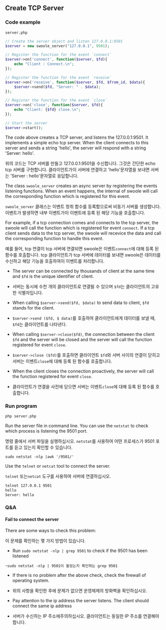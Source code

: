 ## Create TCP Server

### Code example

`server.php`

``` php
// Create the server object and listen 127.0.0.1:9501
$server = new swoole_server("127.0.0.1", 9501);

// Register the function for the event `connect`
$server->on('connect', function($server, $fd){
    echo "Client : Connect.\n";
});

// Register the function for the event `receive`
$server->on('receive', function($server, $fd, $from_id, $data){
    $server->send($fd, "Server: " . $data);
});

// Register the function for the event `close`
$server->on('close', function($server, $fd){
    echo "Client: {$fd} close.\n";
});

// Start the server
$server->start();
```
The code above creates a TCP server, and listens the 127.0.0.1:9501. It implements a simple echo tcp server. When the client connects to this server and sends a string 'hello', the server will respond with a string 'Server: hello'.

위의 코드는 TCP 서버를 만들고 127.0.0.1:9501을 수신합니다. 그것은 간단한 echo tcp 서버를 구현합니다. 클라이언트가이 서버에 연결하고 'hello'문자열을 보내면 서버는 'Server : hello'문자열로 응답합니다.

The class `swoole_server` creates an async server by registering the events listening functions. When an event happens, the internal of swoole will call the corresponding function which is registered for this event. 

`swoole_server` 클래스는 이벤트 청취 함수를 등록함으로써 비동기 서버를 생성합니다. 이벤트가 발생하면 내부 이벤트가이 이벤트에 등록 된 해당 기능을 호출합니다.

For example, if a tcp connection comes and connects to the tcp server, the swoole will call the function which is registered for event `connect`. If a tcp client sends data to the tcp server, the swoole will recevice the data and call the corresponding function to handle this event. 

예를 들어, tcp 연결이 tcp 서버에 연결되면 swoole은 이벤트`connect`에 대해 등록 된 함수를 호출합니다. tcp 클라이언트가 tcp 서버에 데이터를 보내면 swoole은 데이터를 수신하고 해당 기능을 호출하여이 이벤트를 처리합니다.

- The server can be connected by thousands of client at the same time and `$fd` is the unique identifier of client.

- 서버는 동시에 수천 개의 클라이언트로 연결될 수 있으며 `$fd`는 클라이언트의 고유 한 식별자입니다.

- When calling `$server->send($fd, $data)` to send data to client, `$fd` stands for the client.

- `$server->send ($fd, $ data)`를 호출하여 클라이언트에게 데이터를 보낼 때, `$fd`는 클라이언트를 나타낸다.

- When calling `$server->close($fd)`, the connection between the client `$fd` and the server will be closed and the server will call the function registered for event `close`.

- `$server->close ($fd)`를 호출하면 클라이언트 `$fd`와 서버 사이의 연결이 닫히고 서버는 이벤트`close`에 대해 등록 된 함수를 호출합니다.

- When the client closes the connection proactively, the server will call the function registered for event `close`.

- 클라이언트가 연결을 사전에 닫으면 서버는 이벤트`close`에 대해 등록 된 함수를 호출합니다.

### Run program

``` bash
php server.php
```

Run the server file in command line. You can use the `netstat` to check which process is listening the 9501 port. 

명령 줄에서 서버 파일을 실행하십시오. `netstat`를 사용하여 어떤 프로세스가 9501 포트를 듣고 있는지 확인할 수 있습니다.

`sudo netstat -nlp |awk '/9501/'`

Use the `telnet` or `netcat` tool to connect the server.

`telnet` 또는`netcat` 도구를 사용하여 서버에 연결하십시오.

``` bash
telnet 127.0.0.1 9501
hello
Server: hello
```

### Q&A

#### Fail to connect the server

There are some ways to check this problem:

이 문제를 확인하는 몇 가지 방법이 있습니다.

- Run `sudo netstat -nlp | grep 9501` to check if the 9501 has been listened

-`sudo netstat -nlp | 9501이 들었는지 확인하는 grep 9501`

- If there is no problem after the above check, check the firewall of operating system.

- 위의 사항을 확인한 후에 문제가 없으면 운영체제의 방화벽을 확인하십시오.

- Pay attention to the ip address the server listens. The client should connect the same ip address

- 서버가 수신하는 IP 주소에주의하십시오. 클라이언트는 동일한 IP 주소를 연결해야합니다.
